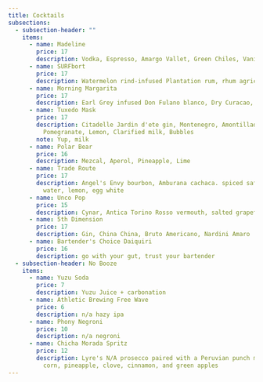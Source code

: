 ```yaml
---
title: Cocktails
subsections:
  - subsection-header: ""
    items:
      - name: Madeline
        price: 17
        description: Vodka, Espresso, Amargo Vallet, Green Chiles, Vanilla, Moka
      - name: SURFbort
        price: 17
        description: Watermelon rind-infused Plantation rum, rhum agricole, mango oleo, lime
      - name: Morning Margarita
        price: 17
        description: Earl Grey infused Don Fulano blanco, Dry Curacao, Agave, Lime, Saline
      - name: Tuxedo Mask
        price: 17
        description: Citadelle Jardin d'ete gin, Montenegro, Amontillado Sherry, Lemon,
          Pomegranate, Lemon, Clarified milk, Bubbles
        note: Yup, milk
      - name: Polar Bear
        price: 16
        description: Mezcal, Aperol, Pineapple, Lime
      - name: Trade Route
        price: 17
        description: Angel's Envy bourbon, Amburana cachaca. spiced saffron, coconut
          water, lemon, egg white
      - name: Unco Pop
        price: 15
        description: Cynar, Antica Torino Rosso vermouth, salted grapefruit cordial, soda
      - name: 5th Dimension
        price: 17
        description: Gin, China China, Bruto Americano, Nardini Amaro
      - name: Bartender's Choice Daiquiri
        price: 16
        description: go with your gut, trust your bartender
  - subsection-header: No Booze
    items:
      - name: Yuzu Soda
        price: 7
        description: Yuzu Juice + carbonation
      - name: Athletic Brewing Free Wave
        price: 6
        description: n/a hazy ipa
      - name: Phony Negroni
        price: 10
        description: n/a negroni
      - name: Chicha Morada Spritz
        price: 12
        description: Lyre's N/A prosecco paired with a Peruvian punch made with purple
          corn, pineapple, clove, cinnamon, and green apples
---
```

